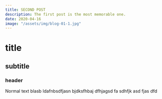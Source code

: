 ```yaml
---
title: SECOND POST
description: The first post is the most memorable one.
date: 2020-04-16
image: "/assets/img/blog-01-1.jpg"
---
```


# title

## subtitle

### header

Normal text blasb ldafnbsdfjasn bjdksfhbaj dfhjagsd fa sdhfjk asd fjas dfd 
